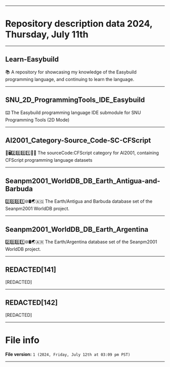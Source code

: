 
***

# Repository description data 2024, Thursday, July 11th

---

## Learn-Easybuild

📚️ A repository for showcasing my knowledge of the Easybuild programming language, and continuing to learn the language. 

---

## SNU_2D_ProgrammingTools_IDE_Easybuild

⌨️ The Easybuild programming language IDE submodule for SNU Programming Tools (2D Mode)

---

## AI2001_Category-Source_Code-SC-CFScript

🧠️🖥️2️⃣️0️⃣️0️⃣️1️⃣️💾️📜️ The sourceCode:CFScript category for AI2001, containing CFScript programming language datasets

---

## Seanpm2001_WorldDB_DB_Earth_Antigua-and-Barbuda

2️⃣️0️⃣️0️⃣️1️⃣️🌐️🛢️🌏️🇦🇬️ The Earth/Antigua and Barbuda database set of the Seanpm2001 WorldDB project.

---

## Seanpm2001_WorldDB_DB_Earth_Argentina

2️⃣️0️⃣️0️⃣️1️⃣️🌐️🛢️🌏️🇦🇷️ The Earth/Argentina database set of the Seanpm2001 WorldDB project.

---

## REDACTED[141]

[REDACTED]

---

## REDACTED[142]

[REDACTED]

***

# File info

**File version:** `1 (2024, Friday, July 12th at 03:09 pm PST)`

***

